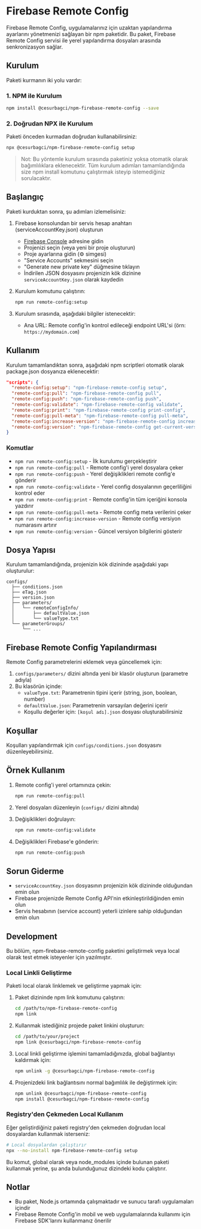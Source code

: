 # Firebase Remote Config

Firebase Remote Config, uygulamalarınız için uzaktan yapılandırma ayarlarını yönetmenizi sağlayan bir npm paketidir. Bu paket, Firebase Remote Config servisi ile yerel yapılandırma dosyaları arasında senkronizasyon sağlar.

## Kurulum

Paketi kurmanın iki yolu vardır:

### 1. NPM ile Kurulum

```bash
npm install @cesurbagci/npm-firebase-remote-config --save
```

### 2. Doğrudan NPX ile Kurulum

Paketi önceden kurmadan doğrudan kullanabilirsiniz:

```bash
npx @cesurbagci/npm-firebase-remote-config setup
```

> Not: Bu yöntemle kurulum sırasında paketiniz yoksa otomatik olarak bağımlılıklara eklenecektir. Tüm kurulum adımları tamamlandığında size npm install komutunu çalıştırmak isteyip istemediğiniz sorulacaktır.

## Başlangıç

Paketi kurduktan sonra, şu adımları izlemelisiniz:

1. Firebase konsolundan bir servis hesap anahtarı (serviceAccountKey.json) oluşturun
   - [Firebase Console](https://console.firebase.google.com/) adresine gidin
   - Projenizi seçin (veya yeni bir proje oluşturun)
   - Proje ayarlarına gidin (⚙️ simgesi)
   - "Service Accounts" sekmesini seçin
   - "Generate new private key" düğmesine tıklayın
   - İndirilen JSON dosyasını projenizin kök dizinine `serviceAccountKey.json` olarak kaydedin

2. Kurulum komutunu çalıştırın:

   ```bash
   npm run remote-config:setup
   ```

3. Kurulum sırasında, aşağıdaki bilgiler istenecektir:
   - Ana URL: Remote config'in kontrol edileceği endpoint URL'si (örn: `https://mydomain.com`)

## Kullanım

Kurulum tamamlandıktan sonra, aşağıdaki npm scriptleri otomatik olarak package.json dosyanıza eklenecektir:

```json
"scripts": {
  "remote-config:setup": "npm-firebase-remote-config setup",
  "remote-config:pull": "npm-firebase-remote-config pull",
  "remote-config:push": "npm-firebase-remote-config push",
  "remote-config:validate": "npm-firebase-remote-config validate",
  "remote-config:print": "npm-firebase-remote-config print-config",
  "remote-config:pull-meta": "npm-firebase-remote-config pull-meta",
  "remote-config:increase-version": "npm-firebase-remote-config increase-version",
  "remote-config:version": "npm-firebase-remote-config get-current-version-info"
}
```

### Komutlar

- `npm run remote-config:setup` - İlk kurulumu gerçekleştirir
- `npm run remote-config:pull` - Remote config'i yerel dosyalara çeker
- `npm run remote-config:push` - Yerel değişiklikleri remote config'e gönderir
- `npm run remote-config:validate` - Yerel config dosyalarının geçerliliğini kontrol eder
- `npm run remote-config:print` - Remote config'in tüm içeriğini konsola yazdırır
- `npm run remote-config:pull-meta` - Remote config meta verilerini çeker
- `npm run remote-config:increase-version` - Remote config versiyon numarasını artırır
- `npm run remote-config:version` - Güncel versiyon bilgilerini gösterir

## Dosya Yapısı

Kurulum tamamlandığında, projenizin kök dizininde aşağıdaki yapı oluşturulur:

```plaintext
configs/
  ├── conditions.json
  ├── eTag.json
  ├── version.json
  ├── parameters/
  │   └── remoteConfigInfo/
  │       ├── defaultValue.json
  │       └── valueType.txt
  └── parameterGroups/
      └── ...
```

## Firebase Remote Config Yapılandırması

Remote Config parametrelerini eklemek veya güncellemek için:

1. `configs/parameters/` dizini altında yeni bir klasör oluşturun (parametre adıyla)
2. Bu klasörün içinde:
   - `valueType.txt`: Parametrenin tipini içerir (string, json, boolean, number)
   - `defaultValue.json`: Parametrenin varsayılan değerini içerir
   - Koşullu değerler için: `[koşul adı].json` dosyası oluşturabilirsiniz

## Koşullar

Koşulları yapılandırmak için `configs/conditions.json` dosyasını düzenleyebilirsiniz.

## Örnek Kullanım

1. Remote config'i yerel ortamınıza çekin:

   ```bash
   npm run remote-config:pull
   ```

2. Yerel dosyaları düzenleyin (`configs/` dizini altında)

3. Değişiklikleri doğrulayın:

   ```bash
   npm run remote-config:validate
   ```

4. Değişiklikleri Firebase'e gönderin:

   ```bash
   npm run remote-config:push
   ```

## Sorun Giderme

- `serviceAccountKey.json` dosyasının projenizin kök dizininde olduğundan emin olun
- Firebase projenizde Remote Config API'nin etkinleştirildiğinden emin olun
- Servis hesabının (service account) yeterli izinlere sahip olduğundan emin olun

## Development

Bu bölüm, npm-firebase-remote-config paketini geliştirmek veya local olarak test etmek isteyenler için yazılmıştır.

### Local Linkli Geliştirme

Paketi local olarak linklemek ve geliştirme yapmak için:

1. Paket dizininde npm link komutunu çalıştırın:

   ```bash
   cd /path/to/npm-firebase-remote-config
   npm link
   ```

2. Kullanmak istediğiniz projede paket linkini oluşturun:

   ```bash
   cd /path/to/your/project
   npm link @cesurbagci/npm-firebase-remote-config
   ```

3. Local linkli geliştirme işlemini tamamladığınızda, global bağlantıyı kaldırmak için:

   ```bash
   npm unlink -g @cesurbagci/npm-firebase-remote-config
   ```

4. Projenizdeki link bağlantısını normal bağımlılık ile değiştirmek için:

   ```bash
   npm unlink @cesurbagci/npm-firebase-remote-config
   npm install @cesurbagci/npm-firebase-remote-config
   ```

### Registry'den Çekmeden Local Kullanım

Eğer geliştirdiğiniz paketi registry'den çekmeden doğrudan local dosyalardan kullanmak isterseniz:

```bash
# Local dosyalardan çalıştırır
npx --no-install npm-firebase-remote-config setup
```

Bu komut, global olarak veya node_modules içinde bulunan paketi kullanmak yerine, şu anda bulunduğunuz dizindeki kodu çalıştırır.

## Notlar

- Bu paket, Node.js ortamında çalışmaktadır ve sunucu tarafı uygulamaları içindir
- Firebase Remote Config'in mobil ve web uygulamalarında kullanımı için Firebase SDK'larını kullanmanız önerilir


